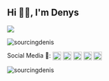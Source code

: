 <h2 align="left">Hi 👋🏻, I'm Denys</h2> 
<img src="https://i.pinimg.com/originals/6f/d6/f4/6fd6f4453b01dadb885e25826be01e36.gif">

<p align="left"> <img src="https://github-readme-stats.vercel.app/api?username=sourcingdenis&show_icons=true" alt="sourcingdenis" /> </p>

<p align="left">Social Media 🔗:
<a href="https://twitter.com/sourcingdenis" target="blank"><img align="center" src="https://cdn.jsdelivr.net/npm/simple-icons@3.0.1/icons/twitter.svg" alt="sourcingdenis" height="20" width="20" /></a>
<a href="https://linkedin.com/in/sourcingdenis" target="blank"><img align="center" src="https://cdn.jsdelivr.net/npm/simple-icons@3.0.1/icons/linkedin.svg" alt="sourcingdenis" height="20" width="20" /></a>
<a href="https://fb.com/sourcingdenis" target="blank"><img align="center" src="https://cdn.jsdelivr.net/npm/simple-icons@3.0.1/icons/facebook.svg" alt="sourcingdenis" height="20" width="20" /></a>
<a href="https://instagram.com/sourcingdenis" target="blank"><img align="center" src="https://cdn.jsdelivr.net/npm/simple-icons@3.0.1/icons/instagram.svg" alt="sourcingdenis" height="20" width="20" /></a>
<a href="https://medium.com/@sourcingdenis" target="blank"><img align="center" src="https://cdn.jsdelivr.net/npm/simple-icons@3.0.1/icons/medium.svg" alt="@sourcingdenis" height="20" width="20" /></a>
</p>
<p align="left"> <img src="https://komarev.com/ghpvc/?username=sourcingdenis" alt="sourcingdenis" /> </p>

